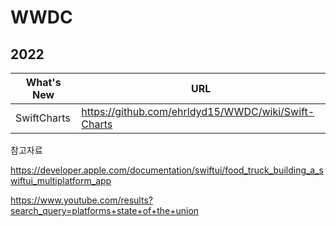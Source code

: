 # WWDC

## 2022 

| What's New | URL |
| ------ | ------ |
| SwiftCharts | https://github.com/ehrldyd15/WWDC/wiki/Swift-Charts |


참고자료

https://developer.apple.com/documentation/swiftui/food_truck_building_a_swiftui_multiplatform_app

https://www.youtube.com/results?search_query=platforms+state+of+the+union
